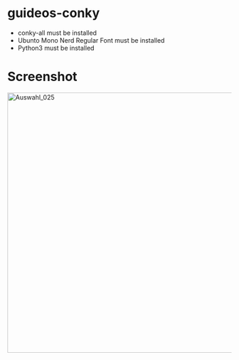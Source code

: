 # guideos-conky

- conky-all must be installed
- Ubunto Mono Nerd Regular Font must be installed
- Python3 must be installed

# Screenshot

<img width="658" height="585" alt="Auswahl_025" src="https://github.com/user-attachments/assets/93972d00-d3d1-4f94-8df5-d6b2a95add63" />
